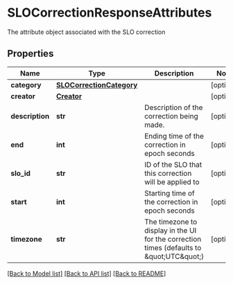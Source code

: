 # SLOCorrectionResponseAttributes

The attribute object associated with the SLO correction
## Properties
Name | Type | Description | Notes
------------ | ------------- | ------------- | -------------
**category** | [**SLOCorrectionCategory**](SLOCorrectionCategory.md) |  | [optional] 
**creator** | [**Creator**](Creator.md) |  | [optional] 
**description** | **str** | Description of the correction being made. | [optional] 
**end** | **int** | Ending time of the correction in epoch seconds | [optional] 
**slo_id** | **str** | ID of the SLO that this correction will be applied to | [optional] 
**start** | **int** | Starting time of the correction in epoch seconds | [optional] 
**timezone** | **str** | The timezone to display in the UI for the correction times (defaults to \&quot;UTC\&quot;) | [optional] 

[[Back to Model list]](README.md#documentation-for-models) [[Back to API list]](README.md#documentation-for-api-endpoints) [[Back to README]](README.md)



